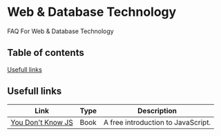 # Web & Database Technology

FAQ For Web & Database Technology

## Table of contents

[Usefull links](#usefull-links)

## Usefull links

| Link                                                            | Type | Description                        |
| --------------------------------------------------------------- | ---- | ---------------------------------- |
| [You Don't Know JS](https://github.com/getify/You-Dont-Know-JS) | Book | A free introduction to JavaScript. |
